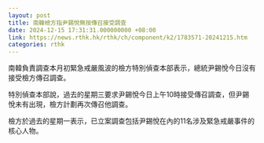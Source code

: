 ```yaml
---
layout: post
title: 南韓檢方指尹錫悅無按傳召接受調查
date: 2024-12-15 17:31:31.000000000 +08:00
link: https://news.rthk.hk/rthk/ch/component/k2/1783571-20241215.htm
categories: rthk
---
```


南韓負責調查本月初緊急戒嚴風波的檢方特別偵查本部表示，總統尹錫悅今日沒有接受檢方傳召調查。

特別偵查本部說，過去的星期三要求尹錫悅今日上午10時接受傳召調查，但尹錫悅未有出現，檢方計劃再次傳召他調查。

檢方於過去的星期一表示，已立案調查包括尹錫悅在內的11名涉及緊急戒嚴事件的核心人物。
